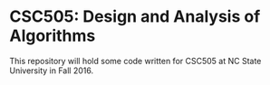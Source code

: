 # CSC505: Design and Analysis of Algorithms

This repository will hold some code written for CSC505 at NC State University in Fall 2016.
